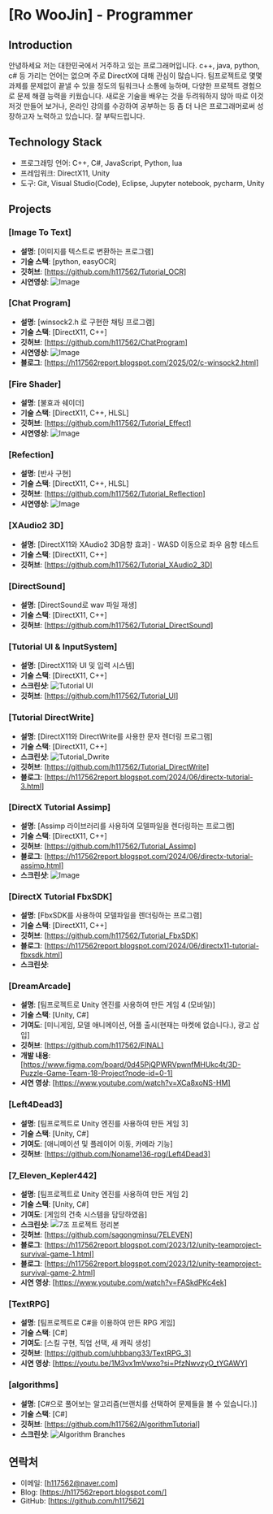 # [Ro WooJin] - Programmer
 
## Introduction
 안녕하세요 저는 대한민국에서 거주하고 있는 프로그래머입니다. 
c++, java, python, c# 등 가리는 언어는 없으며 주로 DirectX에 대해 관심이 많습니다.
팀프로젝트로 몇몇 과제를 문제없이 끝낼 수 있을 정도의 팀워크나 소통에 능하며, 다양한 프로젝트 경험으로 문제 해결 능력을 키웠습니다.
새로운 기술을 배우는 것을 두려워하지 않아 따로 이것 저것 만들어 보거나,
온라인 강의를 수강하여 공부하는 등 좀 더 나은 프로그래머로써 성장하고자 노력하고 있습니다.
잘 부탁드립니다.

## Technology Stack
- 프로그래밍 언어: C++, C#, JavaScript, Python, lua
- 프레임워크: DirectX11, Unity
- 도구: Git, Visual Studio(Code), Eclipse, Jupyter notebook, pycharm, Unity

## Projects

### [Image To Text]
- **설명**: [이미지를 텍스트로 변환하는 프로그램]
- **기술 스택**: [python, easyOCR]
- **깃허브**: [https://github.com/h117562/Tutorial_OCR]
- **시연영상**: ![Image](https://github.com/user-attachments/assets/24d1d4a7-289c-4ef8-b8fb-ae4c1d9f5e25)


### [Chat Program]
- **설명**: [winsock2.h 로 구현한 채팅 프로그램]
- **기술 스택**: [DirectX11, C++]
- **깃허브**: [https://github.com/h117562/ChatProgram]
- **시연영상**: ![Image](https://github.com/user-attachments/assets/ebf02c31-d777-4246-8ad6-7d7daa39e9b4)
- **블로그**: [https://h117562report.blogspot.com/2025/02/c-winsock2.html]


### [Fire Shader]
- **설명**: [불효과 쉐이더]
- **기술 스택**: [DirectX11, C++, HLSL]
- **깃허브**: [https://github.com/h117562/Tutorial_Effect]
- **시연영상**: ![Image](https://github.com/user-attachments/assets/79d540fa-0fff-415c-be4d-923b83c5335a)


### [Refection]
- **설명**: [반사 구현]
- **기술 스택**: [DirectX11, C++, HLSL]
- **깃허브**: [https://github.com/h117562/Tutorial_Reflection]
- **시연영상**: ![Image](https://github.com/user-attachments/assets/802df13d-24e1-48e9-98e8-045a36ee613e)


### [XAudio2 3D]
- **설명**: [DirectX11와 XAudio2 3D음향 효과] - WASD 이동으로 좌우 음향 테스트
- **기술 스택**: [DirectX11, C++]
- **깃허브**: [https://github.com/h117562/Tutorial_XAudio2_3D]


### [DirectSound]
- **설명**: [DirectSound로 wav 파일 재생]
- **기술 스택**: [DirectX11, C++]
- **깃허브**: [https://github.com/h117562/Tutorial_DirectSound]


### [Tutorial UI & InputSystem]
- **설명**: [DirectX11와 UI 및 입력 시스템]
- **기술 스택**: [DirectX11, C++]
- **스크린샷**: ![Tutorial UI](https://github.com/user-attachments/assets/6ccaad66-2417-4c8a-ba22-98371e68e63b)
- **깃허브**: [https://github.com/h117562/Tutorial_UI]


### [Tutorial DirectWrite]
- **설명**: [DirectX11와 DirectWrite를 사용한 문자 렌더링 프로그램]
- **기술 스택**: [DirectX11, C++]
- **스크린샷**: ![Tutorial_Dwrite](https://github.com/user-attachments/assets/f75b1c34-ebd9-4460-b7b7-822353b46768)
- **깃허브**: [https://github.com/h117562/Tutorial_DirectWrite]
- **블로그**: [https://h117562report.blogspot.com/2024/06/directx-tutorial-3.html]


### [DirectX Tutorial Assimp]
- **설명**: [Assimp 라이브러리를 사용하여 모델파일을 렌더링하는 프로그램]
- **기술 스택**: [DirectX11, C++]
- **깃허브**: [https://github.com/h117562/Tutorial_Assimp]
- **블로그**: [https://h117562report.blogspot.com/2024/06/directx-tutorial-assimp.html]
- **스크린샷**: ![Image](https://github.com/user-attachments/assets/96e98ad9-2514-4fb3-ba6e-b46eb74207f6)

### [DirectX Tutorial FbxSDK]
- **설명**: [FbxSDK를 사용하여 모델파일을 렌더링하는 프로그램]
- **기술 스택**: [DirectX11, C++]
- **깃허브**: [https://github.com/h117562/Tutorial_FbxSDK]
- **블로그**: [https://h117562report.blogspot.com/2024/06/directx11-tutorial-fbxsdk.html]
- **스크린샷**: 

### [DreamArcade]
- **설명**: [팀프로젝트로 Unity 엔진를 사용하여 만든 게임 4 (모바일)]
- **기술 스택**: [Unity, C#]
- **기여도**: [미니게임, 모델 애니메이션, 어플 출시(현재는 마켓에 없습니다.), 광고 삽입]
- **깃허브**: [https://github.com/h117562/FINAL]
- **개발 내용**: [https://www.figma.com/board/0d45PjQPWRVpwnfMHUkc4t/3D-Puzzle-Game-Team-18-Project?node-id=0-1]
- **시연 영상**: [https://www.youtube.com/watch?v=XCa8xoNS-HM]


### [Left4Dead3]
- **설명**: [팀프로젝트로 Unity 엔진를 사용하여 만든 게임 3]
- **기술 스택**: [Unity, C#]
- **기여도**: [애니메이션 및 플레이어 이동, 카메라 기능]
- **깃허브**: [https://github.com/Noname136-rpg/Left4Dead3]


### [7_Eleven_Kepler442]
- **설명**: [팀프로젝트로 Unity 엔진를 사용하여 만든 게임 2]
- **기술 스택**: [Unity, C#]
- **기여도**: [게임의 건축 시스템을 담당하였음]
- **스크린샷**: ![7조 프로젝트 정리본](https://github.com/user-attachments/assets/ac471c26-f63b-4d4c-80fc-9c80e6ddcde0)
- **깃허브**: [https://github.com/sagongminsu/7ELEVEN]
- **블로그**: [https://h117562report.blogspot.com/2023/12/unity-teamproject-survival-game-1.html]
- **블로그**: [https://h117562report.blogspot.com/2023/12/unity-teamproject-survival-game-2.html]
- **시연 영상**: [https://www.youtube.com/watch?v=FASkdPKc4ek]

### [TextRPG]
- **설명**: [팀프로젝트로 C#을 이용하여 만든 RPG 게임]
- **기술 스택**: [C#]
- **기여도**: [스킬 구현, 직업 선택, 새 캐릭 생성]
- **깃허브**: [https://github.com/uhbbang33/TextRPG_3]
- **시연 영상**: [https://youtu.be/1M3vx1mVwxo?si=PfzNwvzyO_tYGAWY]


### [algorithms]
- **설명**: [C#으로 풀어보는 알고리즘(브랜치를 선택하여 문제들을 볼 수 있습니다.)]
- **기술 스택**: [C#]
- **깃허브**: [https://github.com/h117562/AlgorithmTutorial]
- **스크린샷**: ![Algorithm Branches](https://github.com/user-attachments/assets/ddce574f-5f1d-4c7d-847f-acf7c93911dd)


## 연락처
- 이메일: [h117562@naver.com]
- Blog: [https://h117562report.blogspot.com/]
- GitHub: [https://github.com/h117562]